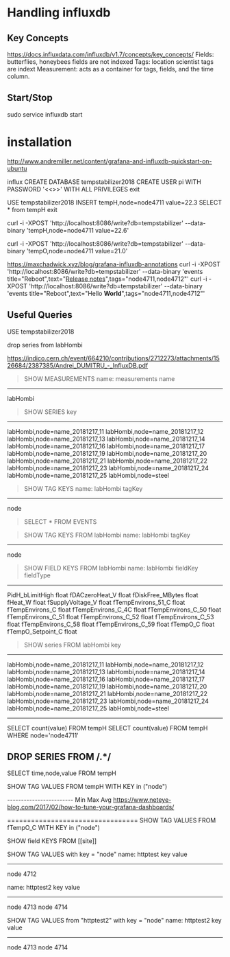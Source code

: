 # Handling influxdb

## Key Concepts
https://docs.influxdata.com/influxdb/v1.7/concepts/key_concepts/
 Fields: butterflies, honeybees 
   fields are not indexed
 Tags: location scientist
   tags are indext
 Measurement: acts as a container for tags, fields, and the time column.

## Start/Stop
sudo service influxdb start


# installation
http://www.andremiller.net/content/grafana-and-influxdb-quickstart-on-ubuntu

influx
CREATE DATABASE tempstabilizer2018
CREATE USER pi WITH PASSWORD '<<<strInfluxDbPw>>>' WITH ALL PRIVILEGES
exit

USE tempstabilizer2018
INSERT tempH,node=node4711 value=22.3
SELECT * from tempH
exit

curl -i -XPOST 'http://localhost:8086/write?db=tempstabilizer' --data-binary 'tempH,node=node4711 value=22.6'

curl -i -XPOST 'http://localhost:8086/write?db=tempstabilizer' --data-binary 'tempO,node=node4711 value=21.0'

https://maxchadwick.xyz/blog/grafana-influxdb-annotations
curl -i -XPOST 'http://localhost:8086/write?db=tempstabilizer' --data-binary 'events title="Reboot",text="<a href='https://github.com'>Release notes</a>",tags="node4711,node4712"'
curl -i -XPOST 'http://localhost:8086/write?db=tempstabilizer' --data-binary 'events title="Reboot",text="Hello <b>World</b>",tags="node4711,node4712"'


## Useful Queries
USE tempstabilizer2018

drop series from labHombi

https://indico.cern.ch/event/664210/contributions/2712273/attachments/1526684/2387385/Andrei_DUMITRU_-_InfluxDB.pdf
> SHOW MEASUREMENTS
name: measurements
name
----
labHombi

> SHOW SERIES
key
---
labHombi,node=name_20181217_11
labHombi,node=name_20181217_12
labHombi,node=name_20181217_13
labHombi,node=name_20181217_14
labHombi,node=name_20181217_16
labHombi,node=name_20181217_17
labHombi,node=name_20181217_19
labHombi,node=name_20181217_20
labHombi,node=name_20181217_21
labHombi,node=name_20181217_22
labHombi,node=name_20181217_23
labHombi,node=name_20181217_24
labHombi,node=name_20181217_25
labHombi,node=steel

> SHOW TAG KEYS
name: labHombi
tagKey
------
node

> SELECT * FROM EVENTS

> SHOW TAG KEYS FROM labHombi
name: labHombi
tagKey
------
node

> SHOW FIELD KEYS FROM labHombi
name: labHombi
fieldKey           fieldType
--------           ---------
PidH_bLimitHigh    float
fDACzeroHeat_V     float
fDiskFree_MBytes   float
fHeat_W            float
fSupplyVoltage_V   float
fTempEnvirons_51_C float
fTempEnvirons_C    float
fTempEnvirons_C_4C float
fTempEnvirons_C_50 float
fTempEnvirons_C_51 float
fTempEnvirons_C_52 float
fTempEnvirons_C_53 float
fTempEnvirons_C_58 float
fTempEnvirons_C_59 float
fTempO_C           float
fTempO_Setpoint_C  float

> SHOW series FROM labHombi
key
---
labHombi,node=name_20181217_11
labHombi,node=name_20181217_12
labHombi,node=name_20181217_13
labHombi,node=name_20181217_14
labHombi,node=name_20181217_16
labHombi,node=name_20181217_17
labHombi,node=name_20181217_19
labHombi,node=name_20181217_20
labHombi,node=name_20181217_21
labHombi,node=name_20181217_22
labHombi,node=name_20181217_23
labHombi,node=name_20181217_24
labHombi,node=name_20181217_25
labHombi,node=steel

----------------
SELECT count(value) FROM tempH
SELECT count(value) FROM tempH WHERE node='node4711'

DROP SERIES FROM /.*/
----------------
SELECT time,node,value FROM tempH

SHOW TAG VALUES FROM tempH WITH KEY in ("node")





------------------------ Min Max Avg
https://www.neteye-blog.com/2017/02/how-to-tune-your-grafana-dashboards/


=================================
SHOW TAG VALUES FROM fTempO_C WITH KEY in ("node")

SHOW field KEYS FROM [[site]]


SHOW TAG VALUES with key = "node"
name: httptest
key  value
---  -----
node 4712

name: httptest2
key  value
---  -----
node 4713
node 4714

SHOW TAG VALUES from "httptest2" with key = "node"
name: httptest2
key  value
---  -----
node 4713
node 4714
